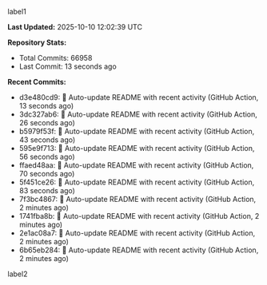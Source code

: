 
label1 
<!-- ACTIVITY_START -->
**Last Updated:** 2025-10-10 12:02:39 UTC

**Repository Stats:**
- Total Commits: 66958
- Last Commit: 13 seconds ago

**Recent Commits:**
- d3e480cd9: 🤖 Auto-update README with recent activity (GitHub Action, 13 seconds ago)
- 3dc327ab6: 🤖 Auto-update README with recent activity (GitHub Action, 26 seconds ago)
- b5979f53f: 🤖 Auto-update README with recent activity (GitHub Action, 43 seconds ago)
- 595e9f713: 🤖 Auto-update README with recent activity (GitHub Action, 56 seconds ago)
- ffaed48aa: 🤖 Auto-update README with recent activity (GitHub Action, 70 seconds ago)
- 5f451ce26: 🤖 Auto-update README with recent activity (GitHub Action, 83 seconds ago)
- 7f3bc4867: 🤖 Auto-update README with recent activity (GitHub Action, 2 minutes ago)
- 1741fba8b: 🤖 Auto-update README with recent activity (GitHub Action, 2 minutes ago)
- 2e1ac08a7: 🤖 Auto-update README with recent activity (GitHub Action, 2 minutes ago)
- 6b65eb284: 🤖 Auto-update README with recent activity (GitHub Action, 2 minutes ago)
<!-- ACTIVITY_END -->

label2
